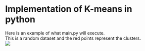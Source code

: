 # Implementation of K-means in python
Here is an example of what main.py will execute.    
This is a random dataset and the red points represent the clusters.    
![](https://lh3.googleusercontent.com/gHk7hZ0IcsHVKrqOQknBaB0K60ux4YUQcpteSkfDp0rKW2yAvEj7jxRRndasObA2QDbJyPU2fFHSa5RI851981CDUy3h84uWNtUWJkR9gjif3oU-3ojiRYOv2TwZx03pJS1b3OT9_oiv_FVHE8Swzhjp1j7VrxEc38m3jdH__KnV_wlpw-yb5ngPW-1wJy8OQ8n4Z6DreLgDtu6tc5xIHP8X-DmHnpQCsgkRdiVFbsQv-Xkir-l6WqOenGAg3h6U6D8Fp-IXKZkEXhsdQxRDtDww2urkIoCb19qiihriS_QmMdnn9ENJeoWK7FzPfqDA6GE3rLsPCcFDR1slosofheMYOkA5YRvqRIjebK1BtNhNAC_XDDJJGgMh6kEiwinVL21cVAunllFRGX2aLJ55EpJnLKU4sAukKmB2f5tA4E8MHaiZRceNc3-BYd9Cl9u7jjJEnXh9EkiYbK-MdU6gRXXSTw1x8EPK16Qd1juNHp6JisRu4RRiCrjxgBnES0hCwgG2hZpZEFWOI6-NOFqD6pEcOJQP1hLJ-LRxAspGBhOBoYbqSyYeirnKW_etfcHuXYA3M-96djwX93klvuSLfsO7cpNLc56Qiex8bCXWDL_pfyuAZmy4Dyfai5Bx8vOQMDQ900OCZIyIXUkabffDhAffkVz38BQp5godOvUXLk1Ck5sKqrFQynPC3omSawlmzpB6v11v7gk2xNEQBhmP00Yp=w640-h480-no?authuser=0)
